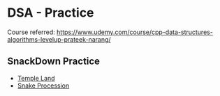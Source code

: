 # DSA - Practice

Course referred: https://www.udemy.com/course/cpp-data-structures-algorithms-levelup-prateek-narang/

## SnackDown Practice

- [Temple Land](https://github.com/Abhiswain97/DSA-Practice/blob/main/Snackdown_Practice/Temple_land.cpp)
- [Snake Procession](https://github.com/Abhiswain97/DSA-Practice/blob/main/Snackdown_Practice/Snake_procession.cpp)
